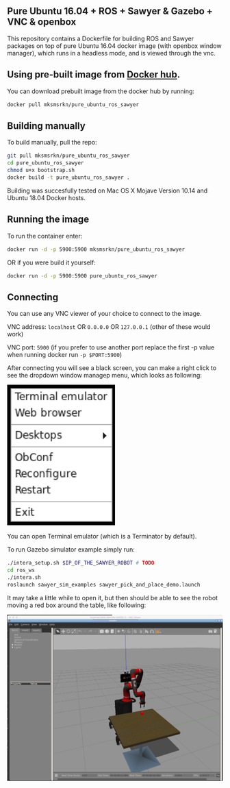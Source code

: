 ## Pure Ubuntu 16.04 + ROS + Sawyer &amp; Gazebo + VNC & openbox

This repository contains a Dockerfile for building ROS and Sawyer packages on top of pure Ubuntu 16.04 docker image (with openbox window manager), which runs in a headless mode, and is viewed through the vnc.

## Using pre-built image from [Docker hub]([https://hub.docker.com/r/mksmsrkn/pure_ubuntu_ros_sawyer/]).
You can download prebuilt image from the docker hub by running:

```bash 
docker pull mksmsrkn/pure_ubuntu_ros_sawyer
```


## Building manually

To build manually, pull the repo:

```bash
git pull mksmsrkn/pure_ubuntu_ros_sawyer
cd pure_ubuntu_ros_sawyer
chmod u+x bootstrap.sh
docker build -t pure_ubuntu_ros_sawyer .
```

Building was succesfully tested on Mac OS X Mojave Version 10.14 and Ubuntu 18.04 Docker hosts.


## Running the image

To run the container enter:

```bash
docker run -d -p 5900:5900 mksmsrkn/pure_ubuntu_ros_sawyer
```

OR if you were build it yourself:

```bash
docker run -d -p 5900:5900 pure_ubuntu_ros_sawyer
```

## Connecting

You can use any VNC viewer of your choice to connect to the image.

VNC address: `localhost` OR `0.0.0.0` OR `127.0.0.1` (other of these would work)

VNC port: `5900` 
(if you prefer to use another port replace the first -p value when running docker run `-p $PORT:5900`)

After connecting you will see a black screen, you can make a right click to see the dropdown window managep menu, which looks as following:

![](misc/menu.png)

You can open Terminal emulator (which is a Terminator by default).


To run Gazebo simulator example simply run: 

```bash
./intera_setup.sh $IP_OF_THE_SAWYER_ROBOT # TODO
cd ros_ws
./intera.sh
roslaunch sawyer_sim_examples sawyer_pick_and_place_demo.launch
```

It may take a little while to open it, but then should be able to see the robot moving a red box around the table, like following:

![](misc/robot.png)
